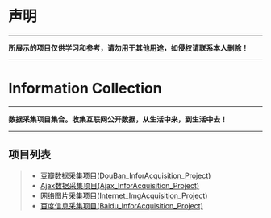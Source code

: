 # 声明
---

**所展示的项目仅供学习和参考，请勿用于其他用途，如侵权请联系本人删除！**  

---

# Information Collection
---

**数据采集项目集合。收集互联网公开数据，从生活中来，到生活中去！** 

---

## 项目列表

> + [豆瓣数据采集项目(DouBan_InforAcquisition_Project)](https://github.com/snailzzw/InforCollection/tree/master/DouBan_InforAcquisition_Project)  
> + [Ajax数据采集项目(Ajax_InforAcquisition_Project)](https://github.com/snailzzw/InforCollection/tree/master/Ajax_InforAcquisition_Project)  
> + [网络图片采集项目(Internet_ImgAcquisition_Project)](https://github.com/snailzzw/InforCollection/tree/master/Internet_ImgAcquisition_Project)  
> + [百度信息采集项目(Baidu_InforAcquisition_Project)](https://github.com/snailzzw/InforCollection/tree/master/Baidu_InforAcquisition_Project)  
  